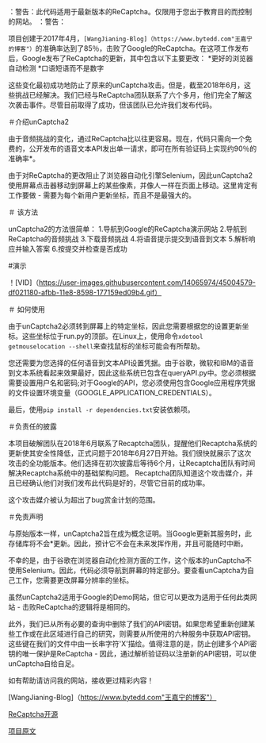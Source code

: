 <p align =“center”>：警告：此代码适用于最新版本的ReCaptcha。仅限用于您出于教育目的而控制的网站。 ：警告：</ p>

项目创建于2017年4月，`[WangJianing-Blog]（https://www.bytedd.com"王嘉宁的博客"）`的准确率达到了85％，击败了Google的ReCaptcha。在这项工作发布后，Google发布了ReCaptcha的更新，其中包含以下主要更改：
*更好的浏览器自动检测
*口语短语而不是数字

这些变化最初成功地防止了原来的unCaptcha攻击。但是，截至2018年6月，这些挑战已经解决。我们已经与ReCaptcha团队联系了六个多月，他们完全了解这次袭击事件。尽管目前取得了成功，但该团队已允许我们发布代码。

＃介绍unCaptcha2

由于音频挑战的变化，通过ReCaptcha比以往更容易。现在，代码只需向一个免费的，公开发布的语音文本API发出单一请求，即可在所有验证码上实现约90％的准确率*。

由于对ReCaptcha的更改阻止了浏览器自动化引擎Selenium，因此unCaptcha2使用屏幕点击器移动到屏幕上的某些像素，并像人一样在页面上移动。这里肯定有工作要做 - 需要为每个新用户更新坐标，而且不是最强大的。

＃ 该方法

unCaptcha2的方法很简单：
1.导航到Google的ReCaptcha演示网站
2.导航到ReCaptcha的音频挑战
3.下载音频挑战
4.将语音提示提交到语音到文本
5.解析响应并输入答案
6.按提交并检查是否成功

#演示

！[VID]（https://user-images.githubusercontent.com/14065974/45004579-df021180-afbb-11e8-8598-177159ed09b4.gif）

＃ 如何使用

由于unCaptcha2必须转到屏幕上的特定坐标，因此您需要根据您的设置更新坐标。这些坐标位于run.py的顶部。在Linux上，使用命令`xdotool getmouselocation --shell`来查找鼠标的坐标可能会有所帮助。

您还需要为您选择的任何语音到文本API设置凭据。由于谷歌，微软和IBM的语音到文本系统看起来效果最好，因此这些系统已包含在queryAPI.py中。您必须根据需要设置用户名和密码;对于Google的API，您必须使用包含Google应用程序凭据的文件设置环境变量（GOOGLE_APPLICATION_CREDENTIALS）。

最后，使用`pip install -r dependencies.txt`安装依赖项。

＃负责任的披露

本项目破解团队在2018年6月联系了Recaptcha团队，提醒他们Recaptcha系统的更新使其安全性降低，正式问题于2018年6月27日开始。我们很快就展示了这次攻击的全功能版本。他们选择在初次披露后等待6个月，让Recaptcha团队有时间解决Recaptcha系统中的基础架构问题。 Recaptcha团队知道这个攻击媒介，并且已经确认他们对我们发布此代码是好的，尽管它目前的成功率。

这个攻击媒介被认为超出了bug赏金计划的范围。

＃免责声明

与原始版本一样，unCaptcha2旨在成为概念证明。当Google更新其服务时，此存储库将不会*更新。因此，预计它不会在未来发挥作用，并且可能随时中断。

不幸的是，由于谷歌在浏览器自动化检测方面的工作，这个版本的unCaptcha不使用Selenium。因此，代码必须导航到屏幕的特定部分。要查看unCaptcha为自己工作，您需要更改屏幕分辨率的坐标。

虽然unCaptcha2适用于Google的Demo网站，但它可以更改为适用于任何此类网站 - 击败ReCaptcha的逻辑将是相同的。

此外，我们已从所有必要的查询中删除了我们的API密钥。如果您希望重新创建某些工作或在此区域进行自己的研究，则需要从所使用的六种服务中获取API密钥。这些键在我们的文件中由一长串字符'X'描绘。值得注意的是，防止创建多个API密钥的唯一保护是ReCaptcha  - 因此，通过解析验证码以注册新的API密钥，可以使unCaptcha自给自足。

如有帮助请访问我的网站，接收更过精彩内容！

[WangJianing-Blog]（https://www.bytedd.com"王嘉宁的博客"）

[ReCaptcha开源](https://github.com/WangJianing-BGH/ReCaptcha)

[项目原文](https://github.com/ecthros/uncaptcha2.git)
